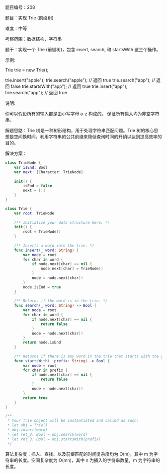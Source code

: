 题目编号：208

题目：实现 Trie (前缀树)

难度：中等

考察范围：数据结构、字符串

题干：实现一个 Trie (前缀树)，包含 insert, search, 和 startsWith 这三个操作。

示例:

Trie trie = new Trie();

trie.insert("apple");
trie.search("apple");   // 返回 true
trie.search("app");     // 返回 false
trie.startsWith("app"); // 返回 true
trie.insert("app");   
trie.search("app");     // 返回 true

说明:

你可以假设所有的输入都是由小写字母 a-z 构成的。
保证所有输入均为非空字符串。

解题思路：Trie 树是一种树形结构，用于处理字符串匹配问题。Trie 树的核心思想是空间换时间。利用字符串的公共前缀来降低查询时间的开销以达到提高效率的目的。

解决方案：

```swift
class TrieNode {
    var isEnd: Bool
    var next: [Character: TrieNode]
    
    init() {
        isEnd = false
        next = [:]
    }
}

class Trie {
    var root: TrieNode
    
    /** Initialize your data structure here. */
    init() {
        root = TrieNode()
    }
    
    /** Inserts a word into the trie. */
    func insert(_ word: String) {
        var node = root
        for char in word {
            if node.next[char] == nil {
                node.next[char] = TrieNode()
            }
            node = node.next[char]!
        }
        node.isEnd = true
    }
    
    /** Returns if the word is in the trie. */
    func search(_ word: String) -> Bool {
        var node = root
        for char in word {
            if node.next[char] == nil {
                return false
            }
            node = node.next[char]!
        }
        return node.isEnd
    }
    
    /** Returns if there is any word in the trie that starts with the given prefix. */
    func startsWith(_ prefix: String) -> Bool {
        var node = root
        for char in prefix {
            if node.next[char] == nil {
                return false
            }
            node = node.next[char]!
        }
        return true
    }
}

/**
 * Your Trie object will be instantiated and called as such:
 * let obj = Trie()
 * obj.insert(word)
 * let ret_2: Bool = obj.search(word)
 * let ret_3: Bool = obj.startsWith(prefix)
 */
```

算法复杂度：插入、查找、以及前缀匹配的时间复杂度均为 O(m)，其中 m 为字符串的长度。空间复杂度为 O(mn)，其中 n 为插入的字符串数量，m 为字符串的长度。